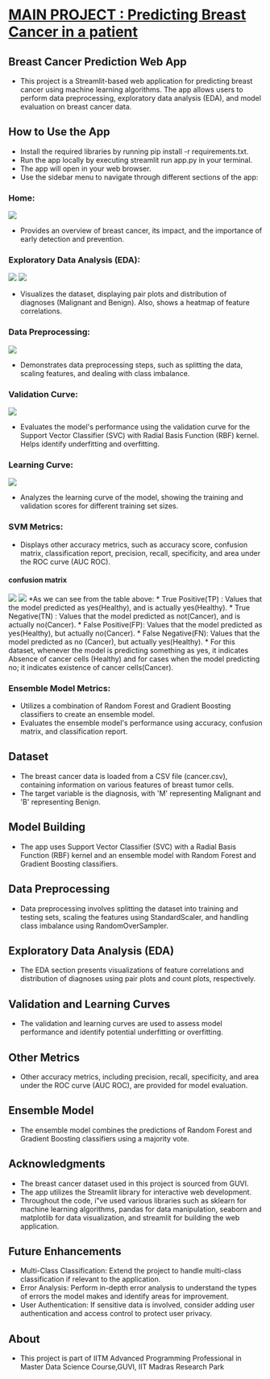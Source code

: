 # [MAIN PROJECT : Predicting Breast Cancer in a patient](https://github.com/KarthigaKM/Predicting-Breast-Cancer-in-a-patient)
## Breast Cancer Prediction Web App
 * This project is a Streamlit-based web application for predicting breast cancer using machine learning algorithms. The app allows users to perform data preprocessing, exploratory data analysis (EDA), and model evaluation on breast cancer data.

## How to Use the App
 * Install the required libraries by running pip install -r requirements.txt.
 * Run the app locally by executing streamlit run app.py in your terminal.
 * The app will open in your web browser.
 * Use the sidebar menu to navigate through different sections of the app:
### Home: 
![](https://github.com/KarthigaKM/Predicting-Breast-Cancer-in-a-patient/blob/main/brea%20cancer%201.PNG?raw=true)
 * Provides an overview of breast cancer, its impact, and the importance of early detection and prevention.
### Exploratory Data Analysis (EDA): 
![](https://github.com/KarthigaKM/Predicting-Breast-Cancer-in-a-patient/blob/main/images/pairplot.png?raw=true) ![](https://github.com/KarthigaKM/Predicting-Breast-Cancer-in-a-patient/blob/main/images/Brea%20cancer%20correla.png?raw=true)
 * Visualizes the dataset, displaying pair plots and distribution of diagnoses (Malignant and Benign). Also, shows a heatmap of feature correlations.
### Data Preprocessing:
![](https://github.com/KarthigaKM/Predicting-Breast-Cancer-in-a-patient/blob/main/images/brea%20cancer%20piechart.png?raw=true)
 * Demonstrates data preprocessing steps, such as splitting the data, scaling features, and dealing with class imbalance.
### Validation Curve: 
![](https://github.com/KarthigaKM/Predicting-Breast-Cancer-in-a-patient/blob/main/images/brea%20cnacer%20val%20curve.png?raw=true)
 * Evaluates the model's performance using the validation curve for the Support Vector Classifier (SVC) with Radial Basis Function (RBF) kernel. Helps identify underfitting and overfitting.
### Learning Curve:
![](https://github.com/KarthigaKM/Predicting-Breast-Cancer-in-a-patient/blob/main/images/brae%20cnacer%20learn%20curve.png?raw=true)
 * Analyzes the learning curve of the model, showing the training and validation scores for different training set sizes.
### SVM  Metrics: 
 * Displays other accuracy metrics, such as accuracy score, confusion matrix, classification report, precision, recall, specificity, and area under the ROC curve (AUC ROC).
#### confusion matrix
![](https://github.com/KarthigaKM/Predicting-Breast-Cancer-in-a-patient/blob/main/images/brea%20cancer%20confusion%20heatmap.png?raw=true) ![](https://github.com/KarthigaKM/Predicting-Breast-Cancer-in-a-patient/blob/main/images/brea%20cancer%20confu%20matrix.PNG?raw=true)
    *As we can see from the table above:
         * True Positive(TP) : Values that the model predicted as yes(Healthy), and is actually yes(Healthy).
         * True Negative(TN) : Values that the model predicted as not(Cancer), and is actually no(Cancer).
         * False Positive(FP): Values that the model predicted as yes(Healthy), but actually no(Cancer).
         * False Negative(FN): Values that the model predicted as no (Cancer), but actually yes(Healthy).
    * For this dataset, whenever the model is predicting something as yes, it indicates Absence of cancer cells (Healthy) and for cases when the model predicting no; it 
      indicates existence of cancer cells(Cancer).
### Ensemble Model Metrics: 
 * Utilizes a combination of Random Forest and Gradient Boosting classifiers to create an ensemble model.
 * Evaluates the ensemble model's performance using accuracy, confusion matrix, and classification report.

## Dataset
 * The breast cancer data is loaded from a CSV file (cancer.csv), containing information on various features of breast tumor cells.
 * The target variable is the diagnosis, with 'M' representing Malignant and 'B' representing Benign.

## Model Building
 * The app uses Support Vector Classifier (SVC) with a Radial Basis Function (RBF) kernel and an ensemble model with Random Forest and Gradient Boosting classifiers.

## Data Preprocessing
 * Data preprocessing involves splitting the dataset into training and testing sets, scaling the features using StandardScaler, and handling class imbalance using RandomOverSampler.

## Exploratory Data Analysis (EDA)
 * The EDA section presents visualizations of feature correlations and distribution of diagnoses using pair plots and count plots, respectively.

## Validation and Learning Curves
 * The validation and learning curves are used to assess model performance and identify potential underfitting or overfitting.

## Other Metrics
 * Other accuracy metrics, including precision, recall, specificity, and area under the ROC curve (AUC ROC), are provided for model evaluation.

## Ensemble Model
 * The ensemble model combines the predictions of Random Forest and Gradient Boosting classifiers using a majority vote.

## Acknowledgments
 * The breast cancer dataset used in this project is sourced from GUVI.
 * The app utilizes the Streamlit library for interactive web development.
 * Throughout the code, i"ve used various libraries such as sklearn for machine learning algorithms, pandas for data manipulation, seaborn and matplotlib for data 
   visualization, and streamlit for building the web application.

## Future Enhancements 
 * Multi-Class Classification: Extend the project to handle multi-class classification if relevant to the application.
 * Error Analysis: Perform in-depth error analysis to understand the types of errors the model makes and identify areas for improvement.
 * User Authentication: If sensitive data is involved, consider adding user authentication and access control to protect user privacy.

## About
 * This project is part of IITM Advanced Programming Professional in Master Data Science Course,GUVI, IIT Madras Research Park



